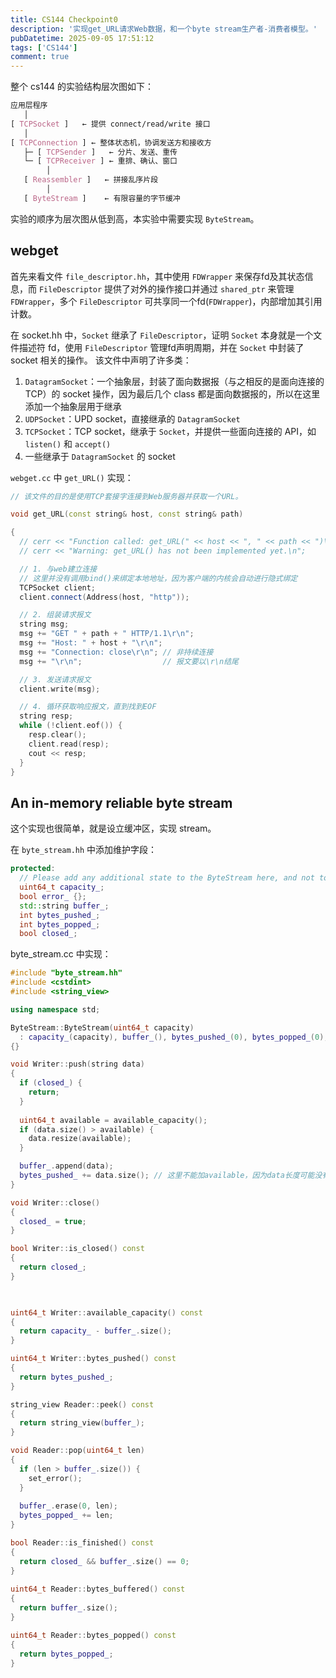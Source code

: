 ```yaml
---
title: CS144 Checkpoint0
description: '实现get_URL请求Web数据，和一个byte stream生产者-消费者模型。'
pubDatetime: 2025-09-05 17:51:12
tags: ['CS144']
comment: true
---
```


整个 cs144 的实验结构层次图如下：
```css
应用层程序
   │
[ TCPSocket ]   ← 提供 connect/read/write 接口
   │
[ TCPConnection ] ← 整体状态机，协调发送方和接收方
   ├─ [ TCPSender ]   ← 分片、发送、重传
   └─ [ TCPReceiver ] ← 重排、确认、窗口
        │
   [ Reassembler ]   ← 拼接乱序片段
        │
   [ ByteStream ]    ← 有限容量的字节缓冲
```

实验的顺序为层次图从低到高，本实验中需要实现 `ByteStream`。


## webget

首先来看文件 `file_descriptor.hh`，其中使用 `FDWrapper` 来保存fd及其状态信息，而 `FileDescriptor` 提供了对外的操作接口并通过 `shared_ptr` 来管理 `FDWrapper`，多个 `FileDescriptor` 可共享同一个fd(`FDWrapper`)，内部增加其引用计数。

在 socket.hh 中，`Socket` 继承了 `FileDescriptor`，证明 `Socket` 本身就是一个文件描述符 fd，使用 `FileDescriptor` 管理fd声明周期，并在 `Socket` 中封装了 socket 相关的操作。
该文件中声明了许多类：

1. `DatagramSocket`：一个抽象层，封装了面向数据报（与之相反的是面向连接的 TCP）的 socket 操作，因为最后几个 class 都是面向数据报的，所以在这里添加一个抽象层用于继承
2. `UDPSocket`：UPD socket，直接继承的 `DatagramSocket`
3. `TCPSocket`：TCP socket，继承于 `Socket`，并提供一些面向连接的 API，如 `listen()` 和 `accept()`
4. 一些继承于 `DatagramSocket` 的 socket

`webget.cc` 中 `get_URL()` 实现：

```cpp
// 该文件的目的是使用TCP套接字连接到Web服务器并获取一个URL。

void get_URL(const string& host, const string& path)

{
  // cerr << "Function called: get_URL(" << host << ", " << path << ")\n";
  // cerr << "Warning: get_URL() has not been implemented yet.\n";

  // 1. 与web建立连接
  // 这里并没有调用bind()来绑定本地地址，因为客户端的内核会自动进行隐式绑定
  TCPSocket client;
  client.connect(Address(host, "http"));

  // 2. 组装请求报文
  string msg;
  msg += "GET " + path + " HTTP/1.1\r\n";
  msg += "Host: " + host + "\r\n";
  msg += "Connection: close\r\n"; // 非持续连接
  msg += "\r\n";                  // 报文要以\r\n结尾

  // 3. 发送请求报文
  client.write(msg);

  // 4. 循环获取响应报文，直到找到EOF
  string resp;
  while (!client.eof()) {
    resp.clear();
    client.read(resp);
    cout << resp;
  }
}
```

## An in-memory reliable byte stream

这个实现也很简单，就是设立缓冲区，实现 stream。

在 `byte_stream.hh` 中添加维护字段：

```cpp
protected:
  // Please add any additional state to the ByteStream here, and not to the Writer and Reader interfaces.
  uint64_t capacity_;
  bool error_ {};
  std::string buffer_;
  int bytes_pushed_;
  int bytes_popped_;
  bool closed_;
```

byte_stream.cc 中实现：

```cpp
#include "byte_stream.hh"
#include <cstdint>
#include <string_view>

using namespace std;

ByteStream::ByteStream(uint64_t capacity)
  : capacity_(capacity), buffer_(), bytes_pushed_(0), bytes_popped_(0), closed_(false)
{}

void Writer::push(string data)
{
  if (closed_) {
    return;
  }
  
  uint64_t available = available_capacity();
  if (data.size() > available) {
    data.resize(available);
  }

  buffer_.append(data);
  bytes_pushed_ += data.size(); // 这里不能加available，因为data长度可能没有溢出
}

void Writer::close()
{
  closed_ = true;
}

bool Writer::is_closed() const
{
  return closed_;
}

  

uint64_t Writer::available_capacity() const
{
  return capacity_ - buffer_.size();
}

uint64_t Writer::bytes_pushed() const
{
  return bytes_pushed_;
}

string_view Reader::peek() const
{
  return string_view(buffer_);
}

void Reader::pop(uint64_t len)
{
  if (len > buffer_.size()) {
    set_error();
  }
  
  buffer_.erase(0, len);
  bytes_popped_ += len;
}

bool Reader::is_finished() const
{
  return closed_ && buffer_.size() == 0;
}
  
uint64_t Reader::bytes_buffered() const
{
  return buffer_.size();
}

uint64_t Reader::bytes_popped() const
{
  return bytes_popped_;
}
```

